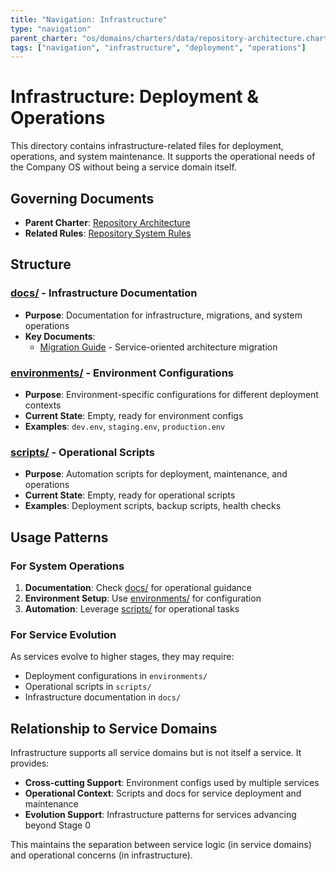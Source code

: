 ```yaml
---
title: "Navigation: Infrastructure"
type: "navigation"
parent_charter: "os/domains/charters/data/repository-architecture.charter.md"
tags: ["navigation", "infrastructure", "deployment", "operations"]
---
```


# Infrastructure: Deployment & Operations

This directory contains infrastructure-related files for deployment, operations, and system maintenance. It supports the operational needs of the Company OS without being a service domain itself.

## Governing Documents
- **Parent Charter**: [Repository Architecture](../os/domains/charters/data/repository-architecture.charter.md)
- **Related Rules**: [Repository System Rules](../os/domains/rules/data/repository-system.rules.md)

## Structure

### [docs/](docs/) - Infrastructure Documentation
- **Purpose**: Documentation for infrastructure, migrations, and system operations
- **Key Documents**:
  - [Migration Guide](docs/migration-guide.md) - Service-oriented architecture migration

### [environments/](environments/) - Environment Configurations
- **Purpose**: Environment-specific configurations for different deployment contexts
- **Current State**: Empty, ready for environment configs
- **Examples**: `dev.env`, `staging.env`, `production.env`

### [scripts/](scripts/) - Operational Scripts
- **Purpose**: Automation scripts for deployment, maintenance, and operations
- **Current State**: Empty, ready for operational scripts
- **Examples**: Deployment scripts, backup scripts, health checks

## Usage Patterns

### For System Operations
1. **Documentation**: Check [docs/](docs/) for operational guidance
2. **Environment Setup**: Use [environments/](environments/) for configuration
3. **Automation**: Leverage [scripts/](scripts/) for operational tasks

### For Service Evolution
As services evolve to higher stages, they may require:
- Deployment configurations in `environments/`
- Operational scripts in `scripts/`
- Infrastructure documentation in `docs/`

## Relationship to Service Domains

Infrastructure supports all service domains but is not itself a service. It provides:
- **Cross-cutting Support**: Environment configs used by multiple services
- **Operational Context**: Scripts and docs for service deployment and maintenance
- **Evolution Support**: Infrastructure patterns for services advancing beyond Stage 0

This maintains the separation between service logic (in service domains) and operational concerns (in infrastructure).
